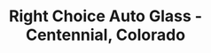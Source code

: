 ---
title: "Right Choice Auto Glass - Centennial, Colorado"
url: /centennial/right-choice-auto-glass-centennial-colorado/
shop: Autowerkstatt
---